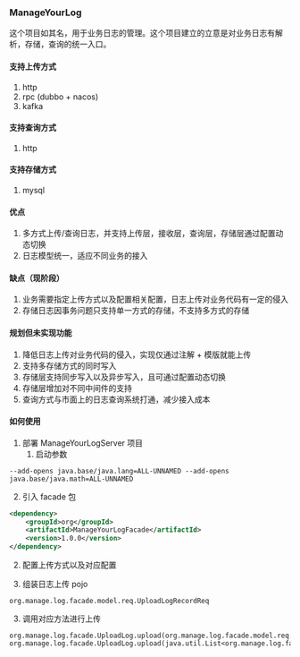 ### ManageYourLog
这个项目如其名，用于业务日志的管理。这个项目建立的立意是对业务日志有解析，存储，查询的统一入口。

#### 支持上传方式
1. http
2. rpc (dubbo + nacos)
3. kafka

#### 支持查询方式
1. http

#### 支持存储方式
1. mysql

#### 优点
1. 多方式上传/查询日志，并支持上传层，接收层，查询层，存储层通过配置动态切换
2. 日志模型统一，适应不同业务的接入

#### 缺点（现阶段）
1. 业务需要指定上传方式以及配置相关配置，日志上传对业务代码有一定的侵入
2. 存储日志因事务问题只支持单一方式的存储，不支持多方式的存储

#### 规划但未实现功能
1. 降低日志上传对业务代码的侵入，实现仅通过注解 + 模版就能上传
2. 支持多存储方式的同时写入
3. 存储层支持同步写入以及异步写入，且可通过配置动态切换
4. 存储层增加对不同中间件的支持
5. 查询方式与市面上的日志查询系统打通，减少接入成本

#### 如何使用
1. 部署 ManageYourLogServer 项目
   1. 启动参数
```
--add-opens java.base/java.lang=ALL-UNNAMED --add-opens java.base/java.math=ALL-UNNAMED
```

2. 引入 facade 包
```xml
<dependency>
    <groupId>org</groupId>
    <artifactId>ManageYourLogFacade</artifactId>
    <version>1.0.0</version>
</dependency>
```

2. 配置上传方式以及对应配置

3. 组装日志上传 pojo
```
org.manage.log.facade.model.req.UploadLogRecordReq
```

3. 调用对应方法进行上传
```
org.manage.log.facade.UploadLog.upload(org.manage.log.facade.model.req.UploadLogRecordReq)
org.manage.log.facade.UploadLog.upload(java.util.List<org.manage.log.facade.model.req.UploadLogRecordReq>)
```










